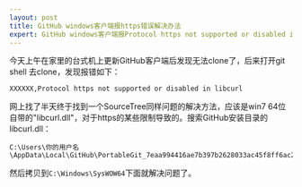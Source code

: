 ```yaml
---
layout: post
title: GitHub windows客户端报https错误解决办法
expert: GitHub windows客户端报Protocol https not supported or disabled in libcurl问题解决方法
---
```


今天上午在家里的台式机上更新GitHub客户端后发现无法clone了，后来打开git shell 去clone，发现报错如下：
```
XXXXXX,Protocol https not supported or disabled in libcurl
```

网上找了半天终于找到一个SourceTree同样问题的解决方法，应该是win7  64位自带的"libcurl.dll"，对于https的某些限制导致的。搜索GitHub安装目录的libcurl.dll：
```
C:\Users\你的用户名\AppData\Local\GitHub\PortableGit_7eaa994416ae7b397b2628033ac45f8ff6ac2010\bin
```

然后拷贝到`C:\Windows\SysWOW64`下面就解决问题了。
